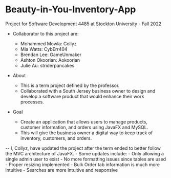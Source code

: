 # Beauty-in-You-Inventory-App
Project for Software Development 4485 at Stockton University - Fall 2022

- Collaborator to this project are:
	- Mohammed Mowla: Collyz
	- Mia Watts: CybErr404 
	- Brendan Lee: GameUnmaker
	- Ashton Okoorian: Aokoorian
	- Julie Au: striderpancakes

- About
	- This is a term project defined by the professor.
	- Collaborated with a South Jersey business owner to design and develop 
	a software product that would enhance their work processes.
	
- Goal
	- Create an application that allows users to manage products, customer information, and orders 
	using JavaFX and MySQL.
	- This will give the business owner a digital way to keep track of inventory, customers, and orders.
	
-- I, Collyz, have updated the project after the term ended to better follow the MVC architecture of JavaFX.
	- Some updates include:
	- Only allowing a single admin user to exist
	- No more formatting issues since tables are used
	- Proper resizing implemented
	- Bulk Order tab information is much more intuitive
	- Searches are more intuitive and responsive
